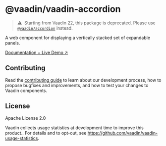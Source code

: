 # @vaadin/vaadin-accordion

> ⚠️&nbsp; Starting from Vaadin 22, this package is deprecated.
> Please use [`@vaadin/accordion`](https://www.npmjs.com/package/@vaadin/accordion) instead.

A web component for displaying a vertically stacked set of expandable panels.

[Documentation + Live Demo ↗](https://vaadin.com/docs/latest/ds/components/accordion)

## Contributing

Read the [contributing guide](https://vaadin.com/docs/latest/guide/contributing/overview) to learn about our development
process, how to propose bugfixes and improvements, and how to test your changes to Vaadin components.

## License

Apache License 2.0

Vaadin collects usage statistics at development time to improve this product..
For details and to opt-out, see https://github.com/vaadin/vaadin-usage-statistics.
